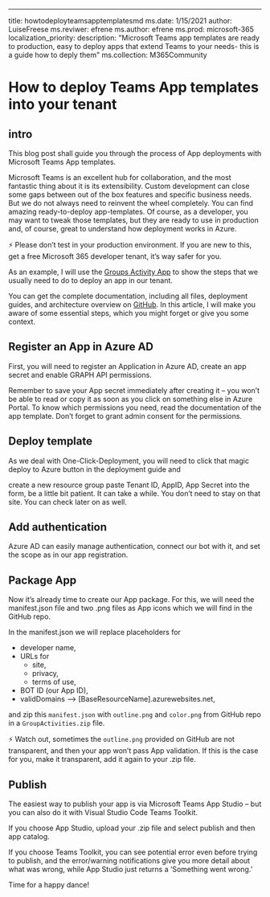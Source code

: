 ---
title: howtodeployteamsapptemplatesmd
ms.date: 1/15/2021
author: LuiseFreese
ms.reviwer: efrene
ms.author: efrene
ms.prod: microsoft-365
localization_priority: 
description: "Microsoft Teams app templates are ready to production, easy to deploy apps that extend Teams to your needs- this is a guide how to deply them"
ms.collection: M365Community


# How to deploy Teams App templates into your tenant


## intro
This blog post shall guide you through the process of App deployments with Microsoft Teams App templates.

Microsoft Teams is an excellent hub for collaboration, and the most fantastic thing about it is its extensibility. Custom development can close some gaps between out of the box features and specific business needs. But we do not always need to reinvent the wheel completely. You can find amazing ready-to-deploy app-templates. Of course, as a developer, you may want to tweak those templates, but they are ready to use in production and, of course, great to understand how deployment works in Azure. 

⚡ Please don’t test in your production environment. If you are new to this, get a free Microsoft 365 developer tenant, it’s way safer for you. 

As an example, I will use the [Groups Activity App](https://docs.microsoft.com/en-us/microsoftteams/platform/samples/app-template) to show the steps that we usually need to do to deploy an app in our tenant.

You can get the complete documentation, including all files, deployment guides, and architecture overview on [GitHub](https://github.com/OfficeDev/microsoft-teams-apps-groupactivities). In this article, I will make you aware of some essential steps, which you might forget or give you some context.

## Register an App in Azure AD

First, you will need to register an Application in Azure AD, create an app secret and enable GRAPH API permissions.

Remember to save your App secret immediately after creating it – you won’t be able to read or copy it as soon as you click on something else in Azure Portal.
To know which permissions you need, read the documentation of the app template.
Don’t forget to grant admin consent for the permissions. 

## Deploy template

As we deal with One-Click-Deployment, you will need to click that magic deploy to Azure button in the deployment guide and

create a new resource group
paste Tenant ID, AppID, App Secret into the form,
be a little bit patient. It can take a while. You don’t need to stay on that site. You can check later on as well.

## Add authentication

Azure AD can easily manage authentication, connect our bot with it, and set the scope as in our app registration.

## Package App

Now it’s already time to create our App package. For this, we will need the manifest.json file and two .png files as App icons which we will find in the GitHub repo.

In the manifest.json we will replace placeholders for

* developer name,
* URLs for
  * site,
  * privacy,
  * terms of use,
* BOT ID (our App ID),
* validDomains –> [BaseResourceName].azurewebsites.net,

and zip this `manifest.json` with `outline.png` and `color.png` from GitHub repo in a `GroupActivities.zip` file.

⚡ Watch out, sometimes the `outline.png` provided on GitHub are not transparent, and then your app won’t pass App validation. If this is the case for you, make it transparent, add it again to your .zip file.

## Publish

The easiest way to publish your app is via Microsoft Teams App Studio – but you can also do it with Visual Studio Code Teams Toolkit.

If you choose App Studio, upload your .zip file and select publish and then app catalog.

If you choose Teams Toolkit, you can see potential error even before trying to publish, and the error/warning notifications give you more detail about what was wrong, while App Studio just returns a ‘Something went wrong.’

Time for a happy dance!


